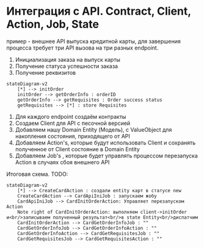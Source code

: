 # Интеграция с API. Contract, Client, Action, Job, State

пример - внешнее API выпуска кредитной карты, 
для завершения процесса требует три API вызова на три разных endpoint.
1. Инициализация заказа на выпуск карты
2. Получение статуса успешности заказа
3. Получение реквизитов

```mermaid
stateDiagram-v2
    [*] --> initOrder
    initOrder --> getOrderInfo : orderID
    getOrderInfo --> getRequisites : Order success status
    getRequisites --> [*] : store Requisites
```

1. Для каждого endpoint создаём контракты
2. Создаем  Client для API с песочной версией
3. Добавляем нашу Domain Entity (Модель), с ValueObject для накопления состояния, приходящего от API
4. Добавляем Action's,  которые будут использовать Client и сохранять полученное от Client состояние в Domain Entity
5. Добавляем Job's , которые будет управлять процессом перезапуска Action в случаях сбоя внешнего API


Итоговая схема. TODO:
```mermaid
stateDiagram-v2
    [*] --> CreateCardAction : создали entity карт в статусе new
    CreateCardAction --> CardApiIniJob : запускаем жобу
    CardApiIniJob --> CardInitOrderAction: Управляет перезапуском Action
    Note right of CardInitOrderAction: выполняем client->initOrder и<br/>записываем полученный результат<br/>в state Entity<br/>диспатчим
    CardInitOrderAction --> CardGetOrderInfoJob : ""
    CardGetOrderInfoJob --> CardGetOrderInfoAction : ""
    CardGetOrderInfoAction --> CardGetRequisitesJob : ""
    CardGetRequisitesJob --> CardGetRequisitesAction : ""
```